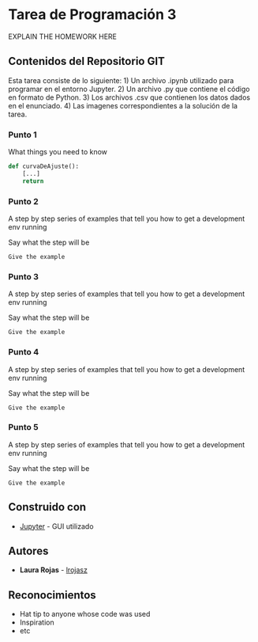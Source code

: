 # Tarea de Programación 3

EXPLAIN THE HOMEWORK HERE

## Contenidos del Repositorio GIT

Esta tarea consiste de lo siguiente:
	1) Un archivo .ipynb utilizado para programar en el entorno Jupyter.
	2) Un archivo .py que contiene el código en formato de Python.
	3) Los archivos .csv que contienen los datos dados en el enunciado.
	4) Las imagenes correspondientes a la solución de la tarea.

### Punto 1

What things you need to know

```python
def curvaDeAjuste():
	[...]
	return
```

### Punto 2

A step by step series of examples that tell you how to get a development env running

Say what the step will be

```
Give the example
```


### Punto 3

A step by step series of examples that tell you how to get a development env running

Say what the step will be

```
Give the example
```


### Punto 4

A step by step series of examples that tell you how to get a development env running

Say what the step will be

```
Give the example
```


### Punto 5

A step by step series of examples that tell you how to get a development env running

Say what the step will be

```
Give the example
```


## Construido con

* [Jupyter](https://jupyter.org/) - GUI utilizado

## Autores

* **Laura Rojas** - [lrojasz](https://github.com/lrojasz)

## Reconocimientos

* Hat tip to anyone whose code was used
* Inspiration
* etc


